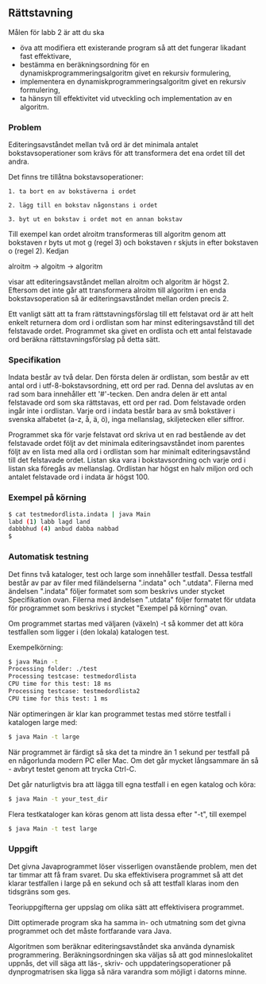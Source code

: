 ## Rättstavning

Målen för labb 2 är att du ska

- öva att modifiera ett existerande program så att det fungerar likadant fast effektivare,
- bestämma en beräkningsordning för en dynamiskprogrammeringsalgoritm givet en rekursiv formulering,
- implementera en dynamiskprogrammeringsalgoritm givet en rekursiv formulering,
- ta hänsyn till effektivitet vid utveckling och implementation av en algoritm.

### Problem

Editeringsavståndet mellan två ord är det minimala antalet bokstavsoperationer som krävs för att transformera det ena ordet till det andra. 

Det finns tre tillåtna bokstavsoperationer:

    1. ta bort en av bokstäverna i ordet

    2. lägg till en bokstav någonstans i ordet

    3. byt ut en bokstav i ordet mot en annan bokstav

Till exempel kan ordet alroitm transformeras till algoritm genom att bokstaven r byts ut mot g (regel 3) och bokstaven r skjuts in efter bokstaven o (regel 2). Kedjan

alroitm -> algoitm -> algoritm

visar att editeringsavståndet mellan alroitm och algoritm är högst 2. Eftersom det inte går att transformera alroitm till algoritm i en enda bokstavsoperation så är editeringsavståndet mellan orden precis 2.

Ett vanligt sätt att ta fram rättstavningsförslag till ett felstavat ord är att helt enkelt returnera dom ord i ordlistan som har minst editeringsavstånd till det felstavade ordet. Programmet ska givet en ordlista och ett antal felstavade ord beräkna rättstavningsförslag på detta sätt.

### Specifikation
Indata består av två delar. Den första delen är ordlistan, som består av ett antal ord i utf-8-bokstavsordning, ett ord per rad. Denna del avslutas av en rad som bara innehåller ett '#'-tecken. Den andra delen är ett antal felstavade ord som ska rättstavas, ett ord per rad. Dom felstavade orden ingår inte i ordlistan. Varje ord i indata består bara av små bokstäver i svenska alfabetet (a-z, å, ä, ö), inga mellanslag, skiljetecken eller siffror.

Programmet ska för varje felstavat ord skriva ut en rad bestående av det felstavade ordet följt av det minimala editeringsavståndet inom parentes följt av en lista med alla ord i ordlistan som har minimalt editeringsavstånd till det felstavade ordet. Listan ska vara i bokstavsordning och varje ord i listan ska föregås av mellanslag. Ordlistan har högst en halv miljon ord och antalet felstavade ord i indata är högst 100.

### Exempel på körning


```bash
$ cat testmedordlista.indata | java Main 
labd (1) labb lagd land 
dabbbhud (4) anbud dabba nabbad 
$
```

### Automatisk testning
Det finns två kataloger, test och large som innehåller testfall. Dessa testfall består av par av filer med filändelserna ".indata" och ".utdata". Filerna med ändelsen ".indata" följer formatet som som beskrivs under stycket Specifikation ovan. Filerna med ändelsen ".utdata" följer formatet för utdata för programmet som beskrivs i stycket "Exempel på körning" ovan.

Om programmet startas med väljaren (växeln) -t så kommer det att köra testfallen som ligger i (den lokala) katalogen test.     

Exempelkörning:
```bash
$ java Main -t
Processing folder: ./test
Processing testcase: testmedordlista
CPU time for this test: 18 ms
Processing testcase: testmedordlista2
CPU time for this test: 1 ms
```
När optimeringen är klar kan programmet testas med större testfall i katalogen large med:
```bash
$ java Main -t large
```

När programmet är färdigt så ska det ta mindre än 1 sekund per testfall på en någorlunda modern PC eller Mac. Om det går mycket långsammare än så - avbryt testet genom att trycka Ctrl-C.

Det går naturligtvis bra att lägga till egna testfall i en egen katalog och köra:
```bash
$ java Main -t your_test_dir
```

Flera testkataloger kan köras genom att lista dessa efter "-t", till exempel
```bash
$ java Main -t test large

```

### Uppgift
Det givna Javaprogrammet löser visserligen ovanstående problem, men det tar timmar att få fram svaret. Du ska effektivisera programmet så att det klarar testfallen i large på en sekund och så att testfall klaras inom den tidsgräns som ges. 

Teoriuppgifterna ger uppslag om olika sätt att effektivisera programmet.

Ditt optimerade program ska ha samma in- och utmatning som det givna programmet och det måste fortfarande vara Java.

Algoritmen som beräknar editeringsavståndet ska använda dynamisk programmering. Beräkningsordningen ska väljas så att god minneslokalitet uppnås, det vill säga att läs-, skriv- och uppdateringsoperationer på dynprogmatrisen ska ligga så nära varandra som möjligt i datorns minne.